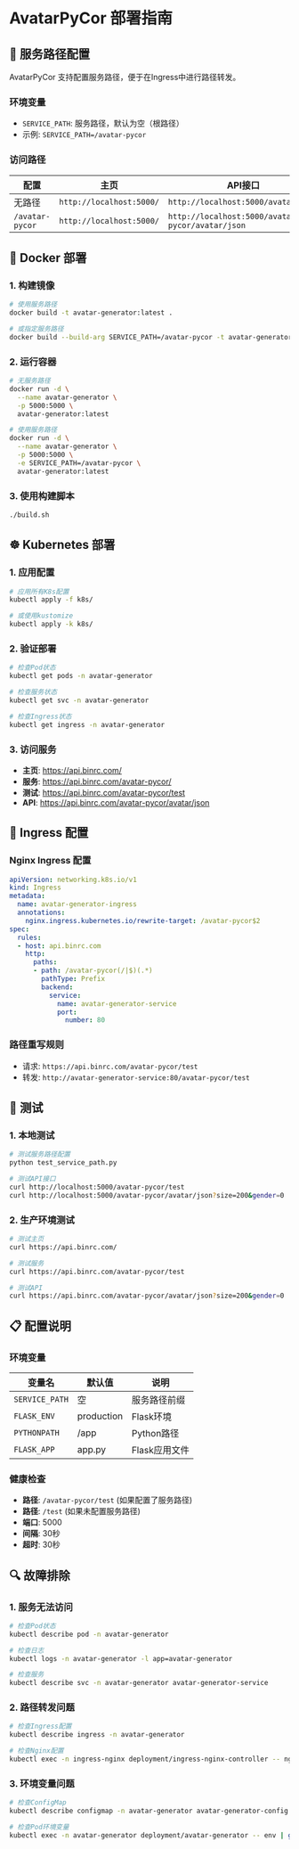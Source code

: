 # AvatarPyCor 部署指南

## 🚀 服务路径配置

AvatarPyCor 支持配置服务路径，便于在Ingress中进行路径转发。

### 环境变量

- `SERVICE_PATH`: 服务路径，默认为空（根路径）
- 示例: `SERVICE_PATH=/avatar-pycor`

### 访问路径

| 配置 | 主页 | API接口 | 测试接口 |
|------|------|---------|----------|
| 无路径 | `http://localhost:5000/` | `http://localhost:5000/avatar/json` | `http://localhost:5000/test` |
| `/avatar-pycor` | `http://localhost:5000/` | `http://localhost:5000/avatar-pycor/avatar/json` | `http://localhost:5000/avatar-pycor/test` |

## 🐳 Docker 部署

### 1. 构建镜像

```bash
# 使用服务路径
docker build -t avatar-generator:latest .

# 或指定服务路径
docker build --build-arg SERVICE_PATH=/avatar-pycor -t avatar-generator:latest .
```

### 2. 运行容器

```bash
# 无服务路径
docker run -d \
  --name avatar-generator \
  -p 5000:5000 \
  avatar-generator:latest

# 使用服务路径
docker run -d \
  --name avatar-generator \
  -p 5000:5000 \
  -e SERVICE_PATH=/avatar-pycor \
  avatar-generator:latest
```

### 3. 使用构建脚本

```bash
./build.sh
```

## ☸️ Kubernetes 部署

### 1. 应用配置

```bash
# 应用所有K8s配置
kubectl apply -f k8s/

# 或使用kustomize
kubectl apply -k k8s/
```

### 2. 验证部署

```bash
# 检查Pod状态
kubectl get pods -n avatar-generator

# 检查服务状态
kubectl get svc -n avatar-generator

# 检查Ingress状态
kubectl get ingress -n avatar-generator
```

### 3. 访问服务

- **主页**: https://api.binrc.com/
- **服务**: https://api.binrc.com/avatar-pycor/
- **测试**: https://api.binrc.com/avatar-pycor/test
- **API**: https://api.binrc.com/avatar-pycor/avatar/json

## 🔧 Ingress 配置

### Nginx Ingress 配置

```yaml
apiVersion: networking.k8s.io/v1
kind: Ingress
metadata:
  name: avatar-generator-ingress
  annotations:
    nginx.ingress.kubernetes.io/rewrite-target: /avatar-pycor$2
spec:
  rules:
  - host: api.binrc.com
    http:
      paths:
      - path: /avatar-pycor(/|$)(.*)
        pathType: Prefix
        backend:
          service:
            name: avatar-generator-service
            port:
              number: 80
```

### 路径重写规则

- 请求: `https://api.binrc.com/avatar-pycor/test`
- 转发: `http://avatar-generator-service:80/avatar-pycor/test`

## 🧪 测试

### 1. 本地测试

```bash
# 测试服务路径配置
python test_service_path.py

# 测试API接口
curl http://localhost:5000/avatar-pycor/test
curl http://localhost:5000/avatar-pycor/avatar/json?size=200&gender=0
```

### 2. 生产环境测试

```bash
# 测试主页
curl https://api.binrc.com/

# 测试服务
curl https://api.binrc.com/avatar-pycor/test

# 测试API
curl https://api.binrc.com/avatar-pycor/avatar/json?size=200&gender=0
```

## 📋 配置说明

### 环境变量

| 变量名 | 默认值 | 说明 |
|--------|--------|------|
| `SERVICE_PATH` | 空 | 服务路径前缀 |
| `FLASK_ENV` | production | Flask环境 |
| `PYTHONPATH` | /app | Python路径 |
| `FLASK_APP` | app.py | Flask应用文件 |

### 健康检查

- **路径**: `/avatar-pycor/test` (如果配置了服务路径)
- **路径**: `/test` (如果未配置服务路径)
- **端口**: 5000
- **间隔**: 30秒
- **超时**: 30秒

## 🔍 故障排除

### 1. 服务无法访问

```bash
# 检查Pod状态
kubectl describe pod -n avatar-generator

# 检查日志
kubectl logs -n avatar-generator -l app=avatar-generator

# 检查服务
kubectl describe svc -n avatar-generator avatar-generator-service
```

### 2. 路径转发问题

```bash
# 检查Ingress配置
kubectl describe ingress -n avatar-generator

# 检查Nginx配置
kubectl exec -n ingress-nginx deployment/ingress-nginx-controller -- nginx -t
```

### 3. 环境变量问题

```bash
# 检查ConfigMap
kubectl describe configmap -n avatar-generator avatar-generator-config

# 检查Pod环境变量
kubectl exec -n avatar-generator deployment/avatar-generator -- env | grep SERVICE_PATH
``` 